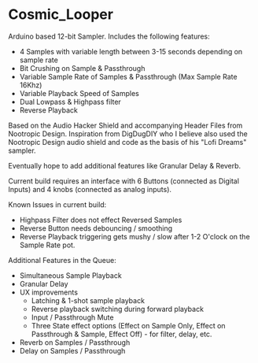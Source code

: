 # Cosmic_Looper
Arduino based 12-bit Sampler. Includes the following features:
- 4 Samples with variable length between 3-15 seconds depending on sample rate
- Bit Crushing on Sample & Passthrough
- Variable Sample Rate of Samples & Passthrough (Max Sample Rate 16Khz)
- Variable Playback Speed of Samples
- Dual Lowpass & Highpass filter
- Reverse Playback

Based on the Audio Hacker Shield and accompanying Header Files from Nootropic Design. Inspiration from DigDugDIY who I believe also used the Nootropic Design audio shield and code as the basis of his "Lofi Dreams" sampler.

Eventually hope to add additional features like Granular Delay & Reverb.

Current build requires an interface with 6 Buttons (connected as Digital Inputs) and 4 knobs (connected as analog inputs).

Known Issues in current build:
- Highpass Filter does not effect Reversed Samples
- Reverse Button needs debouncing / smoothing
- Reverse Playback triggering gets mushy / slow after 1-2 O'clock on the Sample Rate pot.

Additional Features in the Queue:
- Simultaneous Sample Playback
- Granular Delay
- UX improvements
  - Latching & 1-shot sample playback
  - Reverse playback switching during forward playback
  - Input / Passthrough Mute
  - Three State effect options (Effect on Sample Only, Effect on Passthrough & Sample, Effect Off) - for filter, delay, etc.
- Reverb on Samples / Passthrough
- Delay on Samples / Passthrough
